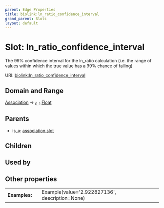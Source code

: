 ```yaml
---
parent: Edge Properties
title: biolink:ln_ratio_confidence_interval
grand_parent: Slots
layout: default
---
```


# Slot: ln_ratio_confidence_interval


The 99% confidence interval for the ln_ratio calculation (i.e. the range of values within which the true value has a 99% chance of falling)

URI: [biolink:ln_ratio_confidence_interval](https://w3id.org/biolink/ln_ratio_confidence_interval)

## Domain and Range

[Association](Association.md) ->  <sub>0..1</sub> [Float](types/Float.md)

## Parents

 *  is_a: [association slot](association_slot.md)

## Children


## Used by


## Other properties

|  |  |  |
| --- | --- | --- |
| **Examples:** | | Example(value='2.922827136', description=None) |


